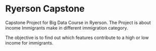 # Ryerson Capstone
Capstone Project for Big Data Course in Ryerson. 
The Project is about income Immigrants make in different immigration category. 

The objective is to find out which features contribute to a high or low income for immigrants.
